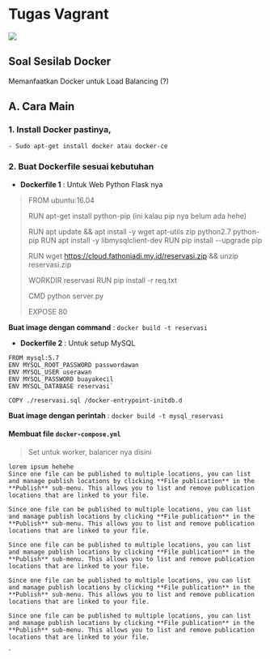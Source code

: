 # Tugas Vagrant

![](https://logz.io/wp-content/uploads/2016/01/docker-facebook.png)

## Soal Sesilab Docker

Memanfaatkan Docker untuk Load Balancing (?)


## A. Cara Main
### 1. Install Docker pastinya, 
	- Sudo apt-get install docker atau docker-ce
	

### 2. Buat Dockerfile sesuai kebutuhan
- **Dockerfile 1** : Untuk Web Python Flask nya
		
>FROM ubuntu:16.04
>
>RUN apt-get install python-pip (ini kalau pip nya belum ada hehe)
>
>RUN apt update && apt install -y wget apt-utils zip python2.7 python-pip
>RUN apt install -y libmysqlclient-dev
>RUN pip install --upgrade pip
>
>RUN wget https://cloud.fathoniadi.my.id/reservasi.zip && unzip reservasi.zip
>
>WORKDIR reservasi
>RUN pip install -r req.txt
>
>CMD python server.py
>
>EXPOSE 80

**Buat image dengan command** :	`docker build -t reservasi`

- **Dockerfile 2** : Untuk setup MySQL


```
FROM mysql:5.7
ENV MYSQL_ROOT_PASSWORD passwordawan
ENV MYSQL_USER userawan
ENV MYSQL_PASSWORD buayakecil
ENV MYSQL_DATABASE reservasi`

COPY ./reservasi.sql /docker-entrypoint-initdb.d
```

**Buat image dengan perintah** :  `docker build -t mysql_reservasi`

#### Membuat file `docker-compose.yml`
> Set untuk worker, balancer nya disini

```
lorem ipsum hehehe
Since one file can be published to multiple locations, you can list and manage publish locations by clicking **File publication** in the **Publish** sub-menu. This allows you to list and remove publication locations that are linked to your file.

Since one file can be published to multiple locations, you can list and manage publish locations by clicking **File publication** in the **Publish** sub-menu. This allows you to list and remove publication locations that are linked to your file.

Since one file can be published to multiple locations, you can list and manage publish locations by clicking **File publication** in the **Publish** sub-menu. This allows you to list and remove publication locations that are linked to your file.

Since one file can be published to multiple locations, you can list and manage publish locations by clicking **File publication** in the **Publish** sub-menu. This allows you to list and remove publication locations that are linked to your file.

Since one file can be published to multiple locations, you can list and manage publish locations by clicking **File publication** in the **Publish** sub-menu. This allows you to list and remove publication locations that are linked to your file.
```










`